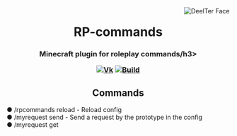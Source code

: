 <img src="https://sun9-13.userapi.com/IBRDysv-LR-m_2FyihI86kXLHyA2vbvyopYZ0A/P1jNGzDqzrc.jpg" alt="DeelTer Face" align="right">
<div align="center">
  <h1>RP-commands</h1>
  <h3>Minecraft plugin for roleplay commands/h3>

  [![Vk](https://img.shields.io/badge/vk-DeelTer-9cf)](https://vk.com/DeelTer/)
  [![Build](https://img.shields.io/badge/builds-download-green)](https://github.com/DeelTer/RPcommands/releases)
</div>

<div align="center">
  <h2>Commands</h2>
    <div align="left">
      <p>● /rpcommands reload - Reload config <br>● /myrequest send <id> - Send a request by the prototype in the config <br>● /myrequest get <id - Get response about request</p>
    </div>
</div>
